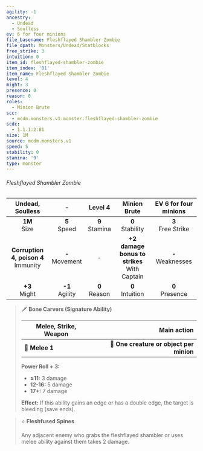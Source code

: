 ```yaml
---
agility: -1
ancestry:
  - Undead
  - Soulless
ev: 6 for four minions
file_basename: Fleshflayed Shambler Zombie
file_dpath: Monsters/Undead/Statblocks
free_strike: 3
intuition: 0
item_id: fleshflayed-shambler-zombie
item_index: '81'
item_name: Fleshflayed Shambler Zombie
level: 4
might: 3
presence: 0
reason: 0
roles:
  - Minion Brute
scc:
  - mcdm.monsters.v1:monster:fleshflayed-shambler-zombie
scdc:
  - 1.1.1:2:81
size: 1M
source: mcdm.monsters.v1
speed: 5
stability: 0
stamina: '9'
type: monster
---
```


###### Fleshflayed Shambler Zombie

|             Undead, Soulless             |          -          |      Level 4       |                   Minion Brute                   | EV 6 for four minions  |
| :--------------------------------------: | :-----------------: | :----------------: | :----------------------------------------------: | :--------------------: |
|             **1M**<br/> Size             |  **5**<br/> Speed   | **9**<br/> Stamina |               **0**<br/> Stability               | **3**<br/> Free Strike |
| **Corruption 4, poison 4**<br/> Immunity | **-**<br/> Movement |         -          | **+2 damage bonus to strikes**<br/> With Captain | **-**<br/> Weaknesses  |
|            **+3**<br/> Might             | **-1**<br/> Agility | **0**<br/> Reason  |               **0**<br/> Intuition               |  **0**<br/> Presence   |

> 🗡 **Bone Carvers (Signature Ability)**
>
> | **Melee, Strike, Weapon** |                          **Main action** |
> | ------------------------- | ---------------------------------------: |
> | **📏 Melee 1**            | **🎯 One creature or object per minion** |
>
> **Power Roll + 3:**
>
> - **≤11:** 3 damage
> - **12-16:** 5 damage
> - **17+:** 7 damage
>
> **Effect:** If this ability gains an edge or has a double edge, the target is bleeding (save ends).

> ⭐️ **Fleshfused Spines**
>
> Any adjacent enemy who grabs the fleshflayed shambler or uses melee ability against them takes 2 damage.
